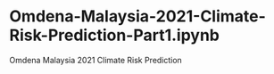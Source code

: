 # Omdena-Malaysia-2021-Climate-Risk-Prediction-Part1.ipynb
Omdena Malaysia 2021 Climate Risk Prediction 
